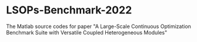 # LSOPs-Benchmark-2022
 The Matlab source codes for paper "A Large-Scale Continuous Optimization Benchmark Suite with Versatile Coupled Heterogeneous Modules"
